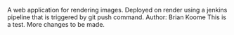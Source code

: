 
A web application for rendering images. Deployed on render using a jenkins pipeline that is triggered by git push command.
Author: Brian Koome
This is a test. More changes to be made.
